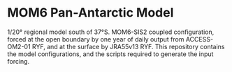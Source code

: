 # MOM6 Pan-Antarctic Model

1/20° regional model south of 37°S. MOM6-SIS2 coupled configuration,
forced at the open boundary by one year of daily output from
ACCESS-OM2-01 RYF, and at the surface by JRA55v13 RYF. This repository
contains the model configurations, and the scripts required to
generate the input forcing.
